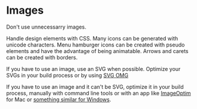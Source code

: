 # Images
Don't use unnecessarry images.

Handle design elements with CSS. Many icons can be generated with unicode characters. Menu hamburger icons can be created with pseudo elements and have the advantage of being animatable. Arrows and carets can be created with borders.

If you have to use an image, use an SVG when possible. Optimize your SVGs in your build process or by using [SVG OMG](https://jakearchibald.github.io/svgomg/)

If you have to use an image and it can't be SVG, optimize it in your build process, manually with command line tools or with an app like [ImageOptim](https://imageoptim.com/mac) for Mac or [something similar for Windows](https://imageoptim.com/versions.html#windows).
